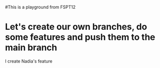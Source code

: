 #This is a playground from FSPT12 

# Let's create our own branches, do some features and push them to the main branch 

I create Nadia's  feature 